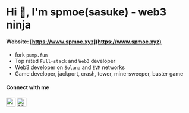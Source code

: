 <h1 align="left">Hi 👋, I'm spmoe(sasuke) - web3 ninja</h1>

<!-- ![pump.fun fork, pump.fun bundling, meme coin launchpad, web3 game development, jackpot, crash, minesweeper, tower, dice, bot development, cli bot, telegram bot, solana token sniper, discord bot](./git/slider.gif) -->

#### Website: [https://www.spmoe.xyz](https://www.spmoe.xyz)
- fork `pump.fun` 
- Top rated `Full-stack` and `Web3` developer
- Web3 developer on `Solana` and `EVM` networks
- Game developer, jackport, crash, tower, mine-sweeper, buster game
#### Connect with me
<p align="left">
<a href="https://t.me/sasuke310" target="blank"><img align="center" src="https://seeklogo.com/images/T/telegram-new-2019-logo-060F2D4B81-seeklogo.com.png" alt="sasuke310" height="25" width="25" /></a>
<a href="https://discord.gg/920984371425579029" target="blank"><img align="center" src="https://seeklogo.com/images/D/discord-logo-7A1EC3216C-seeklogo.com.png" alt="920984371425579029" height="25" width="25" /></a>
</p>

